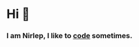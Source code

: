 <h1> Hi 👋</h1>

<h3> I am Nirlep, I like to <a href="https://dis.gd/threads">code</a> sometimes.</h3>
